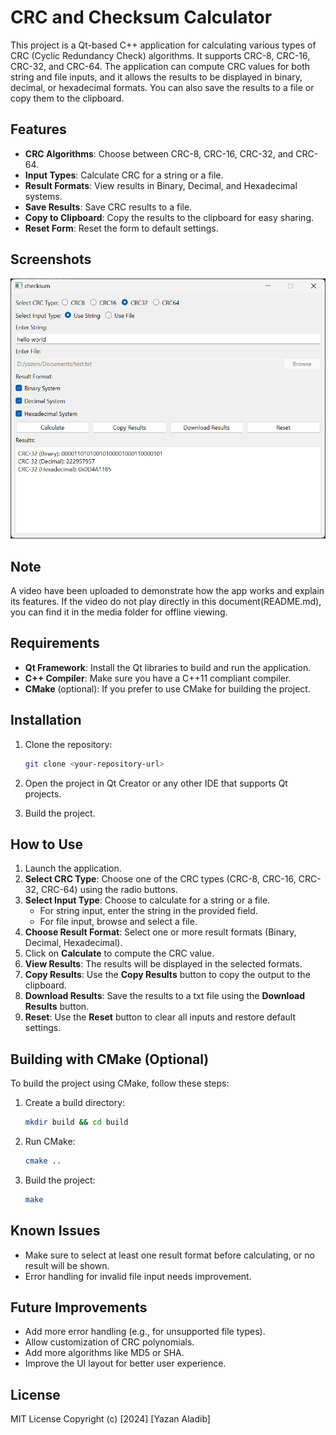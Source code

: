 # CRC and Checksum Calculator

This project is a Qt-based C++ application for calculating various types of CRC (Cyclic Redundancy Check) algorithms. It supports CRC-8, CRC-16, CRC-32, and CRC-64. The application can compute CRC values for both string and file inputs, and it allows the results to be displayed in binary, decimal, or hexadecimal formats. You can also save the results to a file or copy them to the clipboard.

## Features
- **CRC Algorithms**: Choose between CRC-8, CRC-16, CRC-32, and CRC-64.
- **Input Types**: Calculate CRC for a string or a file.
- **Result Formats**: View results in Binary, Decimal, and Hexadecimal systems.
- **Save Results**: Save CRC results to a file.
- **Copy to Clipboard**: Copy the results to the clipboard for easy sharing.
- **Reset Form**: Reset the form to default settings.

## Screenshots
[![Results](media/checksum.png)](media/checksum.mp4)

## Note 
A video have been uploaded to demonstrate how the app works and explain its features. If the video do not play directly in this document(README.md), you can find it in the media folder for offline viewing.

## Requirements
- **Qt Framework**: Install the Qt libraries to build and run the application.
- **C++ Compiler**: Make sure you have a C++11 compliant compiler.
- **CMake** (optional): If you prefer to use CMake for building the project.

## Installation

1. Clone the repository:
   ```bash
   git clone <your-repository-url>
   ```

2. Open the project in Qt Creator or any other IDE that supports Qt projects.

3. Build the project.

## How to Use

1. Launch the application.
2. **Select CRC Type**: Choose one of the CRC types (CRC-8, CRC-16, CRC-32, CRC-64) using the radio buttons.
3. **Select Input Type**: Choose to calculate for a string or a file.
    - For string input, enter the string in the provided field.
    - For file input, browse and select a file.
4. **Choose Result Format**: Select one or more result formats (Binary, Decimal, Hexadecimal).
5. Click on **Calculate** to compute the CRC value.
6. **View Results**: The results will be displayed in the selected formats.
7. **Copy Results**: Use the **Copy Results** button to copy the output to the clipboard.
8. **Download Results**: Save the results to a txt file using the **Download Results** button.
9. **Reset**: Use the **Reset** button to clear all inputs and restore default settings.

## Building with CMake (Optional)

To build the project using CMake, follow these steps:

1. Create a build directory:
   ```bash
   mkdir build && cd build
   ```

2. Run CMake:
   ```bash
   cmake ..
   ```

3. Build the project:
   ```bash
   make
   ```

## Known Issues

- Make sure to select at least one result format before calculating, or no result will be shown.
- Error handling for invalid file input needs improvement.

## Future Improvements

- Add more error handling (e.g., for unsupported file types).
- Allow customization of CRC polynomials.
- Add more algorithms like MD5 or SHA.
- Improve the UI layout for better user experience.

## License

MIT License
Copyright (c) [2024] [Yazan Aladib]
